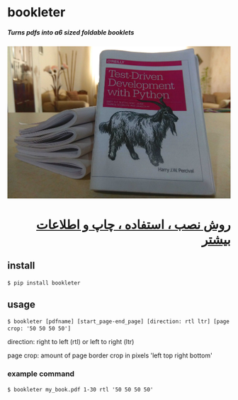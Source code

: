 # bookleter
##### Turns pdfs into a6 sized foldable booklets

![My Hot Booklet](screenshots/header.jpg)

<h1 dir="rtl">
  
[روش نصب ، استفاده ، چاپ و اطلاعات بیشتر](https://www.google.com)</br>

</h1>

## install
```console
$ pip install bookleter
```

## usage
```console
$ bookleter [pdfname] [start_page-end_page] [direction: rtl ltr] [page crop: '50 50 50 50']
```
direction: right to left (rtl) or left to right (ltr)

page crop: amount of page border crop in pixels 'left top right bottom'

### example command
```console
$ bookleter my_book.pdf 1-30 rtl '50 50 50 50'
```

